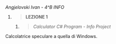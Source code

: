 *Angjelovski Ivan - 4^B INFO*
  1. > **LEZIONE 1**
     1. > *Calculator C# Program - Info Project* 
  
Calcolatrice speculare a quella di Windows.

